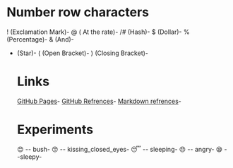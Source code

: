 # Number row characters
! (Exclamation Mark)-
@ ( At the rate)-
/# (Hash)-
$ (Dollar)-
% (Percentage)-
& (And)-
* (Star)-
( (Open Bracket)-
) (Closing Bracket)-

  # Links
  [GitHub Pages](https://pages.github.com/)-
  [GitHub Refrences](https://docs.github.com/)-
  [Markdown refrences](https://markdownguide.org/)-

  # Experiments
  
  😊 -- bush-
  😙 -- kissing_closed_eyes-
  😴 -- sleeping-
  😠 -- angry-
  😪 --sleepy-
